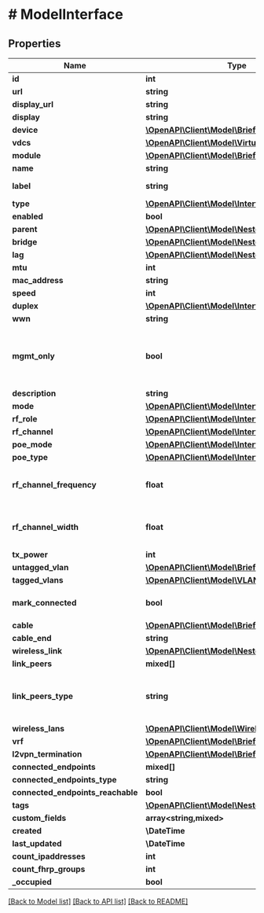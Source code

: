 # # ModelInterface

## Properties

Name | Type | Description | Notes
------------ | ------------- | ------------- | -------------
**id** | **int** |  | [readonly]
**url** | **string** |  | [readonly]
**display_url** | **string** |  | [readonly]
**display** | **string** |  | [readonly]
**device** | [**\OpenAPI\Client\Model\BriefDevice**](BriefDevice.md) |  |
**vdcs** | [**\OpenAPI\Client\Model\VirtualDeviceContext[]**](VirtualDeviceContext.md) |  | [optional]
**module** | [**\OpenAPI\Client\Model\BriefModule**](BriefModule.md) |  | [optional]
**name** | **string** |  |
**label** | **string** | Physical label | [optional]
**type** | [**\OpenAPI\Client\Model\InterfaceType**](InterfaceType.md) |  |
**enabled** | **bool** |  | [optional]
**parent** | [**\OpenAPI\Client\Model\NestedInterface**](NestedInterface.md) |  | [optional]
**bridge** | [**\OpenAPI\Client\Model\NestedInterface**](NestedInterface.md) |  | [optional]
**lag** | [**\OpenAPI\Client\Model\NestedInterface**](NestedInterface.md) |  | [optional]
**mtu** | **int** |  | [optional]
**mac_address** | **string** |  | [optional]
**speed** | **int** |  | [optional]
**duplex** | [**\OpenAPI\Client\Model\InterfaceDuplex**](InterfaceDuplex.md) |  | [optional]
**wwn** | **string** |  | [optional]
**mgmt_only** | **bool** | This interface is used only for out-of-band management | [optional]
**description** | **string** |  | [optional]
**mode** | [**\OpenAPI\Client\Model\InterfaceMode**](InterfaceMode.md) |  | [optional]
**rf_role** | [**\OpenAPI\Client\Model\InterfaceRfRole**](InterfaceRfRole.md) |  | [optional]
**rf_channel** | [**\OpenAPI\Client\Model\InterfaceRfChannel**](InterfaceRfChannel.md) |  | [optional]
**poe_mode** | [**\OpenAPI\Client\Model\InterfacePoeMode**](InterfacePoeMode.md) |  | [optional]
**poe_type** | [**\OpenAPI\Client\Model\InterfacePoeType**](InterfacePoeType.md) |  | [optional]
**rf_channel_frequency** | **float** | Populated by selected channel (if set) | [optional]
**rf_channel_width** | **float** | Populated by selected channel (if set) | [optional]
**tx_power** | **int** |  | [optional]
**untagged_vlan** | [**\OpenAPI\Client\Model\BriefVLAN**](BriefVLAN.md) |  | [optional]
**tagged_vlans** | [**\OpenAPI\Client\Model\VLAN[]**](VLAN.md) |  | [optional]
**mark_connected** | **bool** | Treat as if a cable is connected | [optional]
**cable** | [**\OpenAPI\Client\Model\BriefCable**](BriefCable.md) |  | [readonly]
**cable_end** | **string** |  | [readonly]
**wireless_link** | [**\OpenAPI\Client\Model\NestedWirelessLink**](NestedWirelessLink.md) |  | [readonly]
**link_peers** | **mixed[]** |  | [readonly]
**link_peers_type** | **string** | Return the type of the peer link terminations, or None. | [readonly]
**wireless_lans** | [**\OpenAPI\Client\Model\WirelessLAN[]**](WirelessLAN.md) |  | [optional]
**vrf** | [**\OpenAPI\Client\Model\BriefVRF**](BriefVRF.md) |  | [optional]
**l2vpn_termination** | [**\OpenAPI\Client\Model\BriefL2VPNTermination**](BriefL2VPNTermination.md) |  | [readonly]
**connected_endpoints** | **mixed[]** |  | [readonly]
**connected_endpoints_type** | **string** |  | [readonly]
**connected_endpoints_reachable** | **bool** |  | [readonly]
**tags** | [**\OpenAPI\Client\Model\NestedTag[]**](NestedTag.md) |  | [optional]
**custom_fields** | **array<string,mixed>** |  | [optional]
**created** | **\DateTime** |  | [readonly]
**last_updated** | **\DateTime** |  | [readonly]
**count_ipaddresses** | **int** |  | [readonly]
**count_fhrp_groups** | **int** |  | [readonly]
**_occupied** | **bool** |  | [readonly]

[[Back to Model list]](../../README.md#models) [[Back to API list]](../../README.md#endpoints) [[Back to README]](../../README.md)
